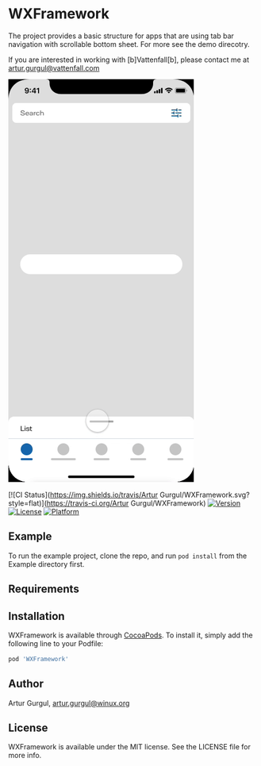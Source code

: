 # WXFramework

The project provides a basic structure for apps that are using tab bar navigation with scrollable bottom sheet. For more see the demo direcotry. 

If you are interested in working with [b]Vattenfall[b], please contact me at artur.gurgul@vattenfall.com

![List view](/demo/list.gif "List View")


[![CI Status](https://img.shields.io/travis/Artur Gurgul/WXFramework.svg?style=flat)](https://travis-ci.org/Artur Gurgul/WXFramework)
[![Version](https://img.shields.io/cocoapods/v/WXFramework.svg?style=flat)](https://cocoapods.org/pods/WXFramework)
[![License](https://img.shields.io/cocoapods/l/WXFramework.svg?style=flat)](https://cocoapods.org/pods/WXFramework)
[![Platform](https://img.shields.io/cocoapods/p/WXFramework.svg?style=flat)](https://cocoapods.org/pods/WXFramework)

## Example

To run the example project, clone the repo, and run `pod install` from the Example directory first.

## Requirements

## Installation

WXFramework is available through [CocoaPods](https://cocoapods.org). To install
it, simply add the following line to your Podfile:

```ruby
pod 'WXFramework'
```

## Author

Artur Gurgul, artur.gurgul@winux.org

## License

WXFramework is available under the MIT license. See the LICENSE file for more info.
